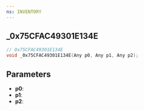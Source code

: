 ```yaml
---
ns: INVENTORY
---
```

## _0x75CFAC49301E134E

```c
// 0x75CFAC49301E134E
void _0x75CFAC49301E134E(Any p0, Any p1, Any p2);
```

## Parameters
* **p0**:
* **p1**:
* **p2**:

